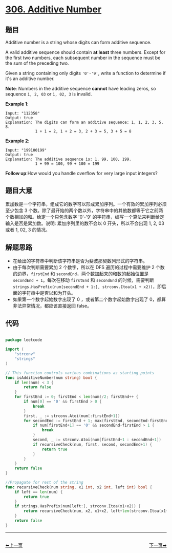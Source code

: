 # [306. Additive Number](https://leetcode.com/problems/additive-number/)


## 题目

Additive number is a string whose digits can form additive sequence.

A valid additive sequence should contain **at least** three numbers. Except for the first two numbers, each subsequent number in the sequence must be the sum of the preceding two.

Given a string containing only digits `'0'-'9'`, write a function to determine if it's an additive number.

**Note**: Numbers in the additive sequence **cannot** have leading zeros, so sequence `1, 2, 03` or `1, 02, 3` is invalid.

**Example 1**:

    Input: "112358"
    Output: true 
    Explanation: The digits can form an additive sequence: 1, 1, 2, 3, 5, 8. 
                 1 + 1 = 2, 1 + 2 = 3, 2 + 3 = 5, 3 + 5 = 8

**Example 2**:

    Input: "199100199"
    Output: true 
    Explanation: The additive sequence is: 1, 99, 100, 199. 
                 1 + 99 = 100, 99 + 100 = 199

**Follow up**:How would you handle overflow for very large input integers?


## 题目大意

累加数是一个字符串，组成它的数字可以形成累加序列。一个有效的累加序列必须至少包含 3 个数。除了最开始的两个数以外，字符串中的其他数都等于它之前两个数相加的和。给定一个只包含数字 '0'-'9' 的字符串，编写一个算法来判断给定输入是否是累加数。说明: 累加序列里的数不会以 0 开头，所以不会出现 1, 2, 03 或者 1, 02, 3 的情况。


## 解题思路

- 在给出的字符串中判断该字符串是否为斐波那契数列形式的字符串。
- 由于每次判断需要累加 2 个数字，所以在 DFS 遍历的过程中需要维护 2 个数的边界，`firstEnd` 和 `secondEnd`，两个数加起来的和数的起始位置是 `secondEnd + 1`。每次在移动 `firstEnd` 和 `secondEnd` 的时候，需要判断 `strings.HasPrefix(num[secondEnd + 1:], strconv.Itoa(x1 + x2))`，即后面的字符串中是否以和为开头。
- 如果第一个数字起始数字出现了 0 ，或者第二个数字起始数字出现了 0，都算非法异常情况，都应该直接返回 false。



## 代码

```go

package leetcode

import (
	"strconv"
	"strings"
)

// This function controls various combinations as starting points
func isAdditiveNumber(num string) bool {
	if len(num) < 3 {
		return false
	}
	for firstEnd := 0; firstEnd < len(num)/2; firstEnd++ {
		if num[0] == '0' && firstEnd > 0 {
			break
		}
		first, _ := strconv.Atoi(num[:firstEnd+1])
		for secondEnd := firstEnd + 1; max(firstEnd, secondEnd-firstEnd) <= len(num)-secondEnd; secondEnd++ {
			if num[firstEnd+1] == '0' && secondEnd-firstEnd > 1 {
				break
			}
			second, _ := strconv.Atoi(num[firstEnd+1 : secondEnd+1])
			if recursiveCheck(num, first, second, secondEnd+1) {
				return true
			}
		}
	}
	return false
}

//Propagate for rest of the string
func recursiveCheck(num string, x1 int, x2 int, left int) bool {
	if left == len(num) {
		return true
	}
	if strings.HasPrefix(num[left:], strconv.Itoa(x1+x2)) {
		return recursiveCheck(num, x2, x1+x2, left+len(strconv.Itoa(x1+x2)))
	}
	return false
}

```
----------------------------------------------
<div style="display: flex;justify-content: space-between;align-items: center;">
<p><a href="https://books.halfrost.com/leetcode/ChapterFour/0303.Range-Sum-Query---Immutable/">⬅️上一页</a></p>
<p><a href="https://books.halfrost.com/leetcode/ChapterFour/0307.Range-Sum-Query---Mutable/">下一页➡️</a></p>
</div>
